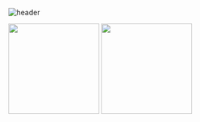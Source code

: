 ![header](https://capsule-render.vercel.app/api?type=waving&color=gradient&height=250&section=header&text=MINANI-0621&fontSize=80&animation=twinkling)


<div style="display: flex, height:180px">
<img align="center" style="height:180px" src="https://github-readme-stats.vercel.app/api?username=cm2hcm2h&show_icons=true&theme=tokyonight&hide_border=true" />
<img align="center" style="height:180px" src="https://github-readme-stats.vercel.app/api/top-langs/?username=cm2hcm2h&layout=compact&theme=nord&hide_border=true" />
</div>



<!--
**cm2hcm2h/cm2hcm2h** is a ✨ _special_ ✨ repository because its `README.md` (this file) appears on your GitHub profile.

Here are some ideas to get you started:

- 🔭 I’m currently working on ...
- 🌱 I’m currently learning ...
- 👯 I’m looking to collaborate on ...
- 🤔 I’m looking for help with ...
- 💬 Ask me about ...
- 📫 How to reach me: ...
- 😄 Pronouns: ...
- ⚡ Fun fact: ...
-->
